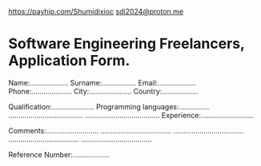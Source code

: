 https://payhip.com/Shumidixioc
sdi2024@proton.me

# Software Engineering Freelancers, Application Form.

Name:...................
Surname:.................
Email:...................
Phone:....................
City:.....................
Country:..................

Qualification:.....................
Programming languages:...............
.....................................
.....................................
Experience:..........................

Comments:..........................
...................................
...................................
...................................
...................................

Reference Number:..................
